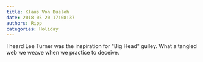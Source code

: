 ```yaml
---
title: Klaus Von Bueloh
date: 2018-05-20 17:08:37
authors: Ripp
categories: Holiday
---
```


 I heard Lee Turner was the inspiration for "Big Head" gulley. What a tangled web  we weave when we practice to deceive.
